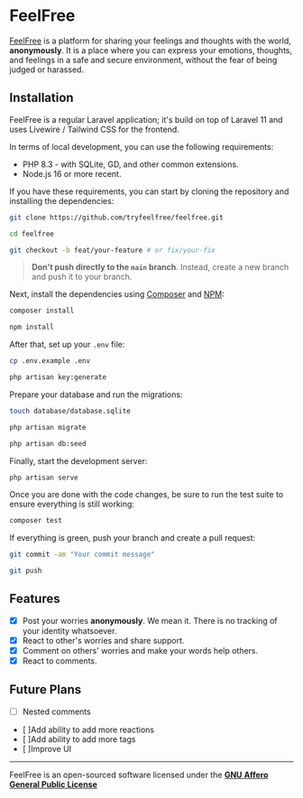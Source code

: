 # FeelFree
[FeelFree](https://tryfeelfree.com) is a platform for sharing your feelings and thoughts with the world, **anonymously**. It is a place where you can express your emotions, thoughts, and feelings in a safe and secure environment, without the fear of being judged or harassed.

## Installation

FeelFree is a regular Laravel application; it's build on top of Laravel 11 and uses Livewire / Tailwind CSS for the frontend.

In terms of local development, you can use the following requirements:

- PHP 8.3 - with SQLite, GD, and other common extensions.
- Node.js 16 or more recent.

If you have these requirements, you can start by cloning the repository and installing the dependencies:

```bash
git clone https://github.com/tryfeelfree/feelfree.git

cd feelfree

git checkout -b feat/your-feature # or fix/your-fix
```

> **Don't push directly to the `main` branch**. Instead, create a new branch and push it to your branch.

Next, install the dependencies using [Composer](https://getcomposer.org) and [NPM](https://www.npmjs.com):

```bash
composer install

npm install
```

After that, set up your `.env` file:

```bash
cp .env.example .env

php artisan key:generate
```

Prepare your database and run the migrations:

```bash
touch database/database.sqlite

php artisan migrate

php artisan db:seed
```

Finally, start the development server:

```bash
php artisan serve
```

Once you are done with the code changes, be sure to run the test suite to ensure everything is still working:

```bash
composer test
```

If everything is green, push your branch and create a pull request:

```bash
git commit -am "Your commit message"

git push
```

## Features
- [x] Post your worries **anonymously**. We mean it. There is no tracking of your identity whatsoever.
- [x] React to other's worries and share support. 
- [x] Comment on others' worries and make your words help others. 
- [x] React to comments.

## Future Plans
- [ ] Nested comments
- [ ]Add ability to add more reactions
- [ ]Add ability to add more tags
- [ ]Improve UI

---

FeelFree is an open-sourced software licensed under the **[GNU Affero General Public License](LICENSE.md)**
